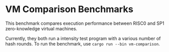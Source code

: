 # VM Comparison Benchmarks

This benchmark compares execution performance between RISC0 and SP1 zero-knowledge virtual machines.

Currently, they both run a intensity test program with a various number of hash rounds. To run the benchmark, use `cargo run --bin vm-comparison`. 


